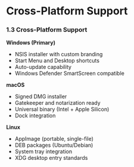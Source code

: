 # Cross-Platform Support

### 1.3 Cross-Platform Support

**Windows (Primary)**
- NSIS installer with custom branding
- Start Menu and Desktop shortcuts
- Auto-update capability
- Windows Defender SmartScreen compatible

**macOS**
- Signed DMG installer
- Gatekeeper and notarization ready
- Universal binary (Intel + Apple Silicon)
- Dock integration

**Linux**
- AppImage (portable, single-file)
- DEB packages (Ubuntu/Debian)
- System tray integration
- XDG desktop entry standards
